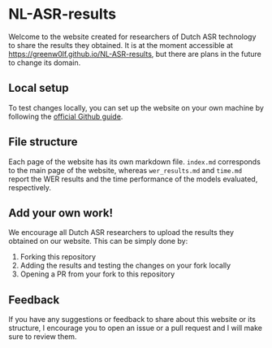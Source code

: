 # NL-ASR-results

Welcome to the website created for researchers of Dutch ASR technology to share the results they obtained. It is at the moment accessible at https://greenw0lf.github.io/NL-ASR-results, but there are plans in the future to change its domain.

## Local setup
To test changes locally, you can set up the website on your own machine by following the [official Github guide](https://docs.github.com/en/pages/setting-up-a-github-pages-site-with-jekyll/testing-your-github-pages-site-locally-with-jekyll).

## File structure
Each page of the website has its own markdown file. `index.md` corresponds to the main page of the website, whereas `wer_results.md` and `time.md` report the WER results and the time performance of the models evaluated, respectively.

## Add your own work!
We encourage all Dutch ASR researchers to upload the results they obtained on our website. This can be simply done by:

1. Forking this repository
2. Adding the results and testing the changes on your fork locally
3. Opening a PR from your fork to this repository

## Feedback
If you have any suggestions or feedback to share about this website or its structure, I encourage you to open an issue or a pull request and I will make sure to review them.